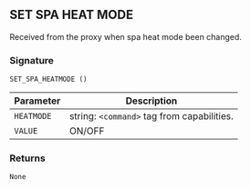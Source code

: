 ## SET SPA HEAT MODE

Received from the proxy when spa heat mode been changed.


### Signature

`SET_SPA_HEATMODE ()`


| Parameter | Description |
| --- | --- |
| `HEATMODE` | string: `<command>` tag from capabilities. |
| `VALUE` | ON/OFF |


### Returns

`None`
